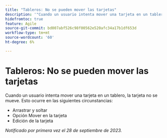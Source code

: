 ```yaml
---
title: "Tableros: No se pueden mover las tarjetas"
description: '"Cuando un usuario intenta mover una tarjeta en un tablero, la tarjeta no se mueve".'
hidefromtoc: true
feature: Agile
source-git-commit: bd007abf526c98f00562e520afc34a17b1df653d
workflow-type: tm+mt
source-wordcount: '60'
ht-degree: 6%

---
```



# Tableros: No se pueden mover las tarjetas

Cuando un usuario intenta mover una tarjeta en un tablero, la tarjeta no se mueve. Esto ocurre en las siguientes circunstancias:

* Arrastrar y soltar
* Opción Mover en la tarjeta
* Edición de la tarjeta

_Notificado por primera vez el 28 de septiembre de 2023._

